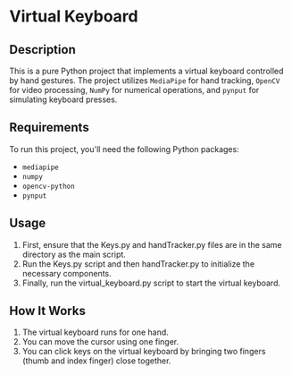 # Virtual Keyboard

## Description
This is a pure Python project that implements a virtual keyboard controlled by hand gestures. The project utilizes `MediaPipe` for hand tracking, `OpenCV` for video processing, `NumPy` for numerical operations, and `pynput` for simulating keyboard presses. 

## Requirements
To run this project, you'll need the following Python packages:
- `mediapipe`
- `numpy`
- `opencv-python`
- `pynput`

## Usage
1. First, ensure that the Keys.py and handTracker.py files are in the same directory as the main script.
2. Run the Keys.py script and then handTracker.py to initialize the necessary components.
3. Finally, run the virtual_keyboard.py script to start the virtual keyboard.

## How It Works
1. The virtual keyboard runs for one hand.
2. You can move the cursor using one finger.
3. You can click keys on the virtual keyboard by bringing two fingers (thumb and index finger) close together.
